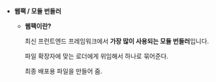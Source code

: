 - **웹팩 / 모듈 번들러**

  - **웹팩이란?**

    최신 프런트엔드 프레임워크에서 **가장 많이 사용되는 모듈 번들러**입니다.

    파일 확장자에 맞는 로더에게 위임해서 하나로 묶어준다.

    최종 배포용 파일을 만들어 줌.

      <script>태그가 여러개 있을 때 순서보장도 중요하기 때문에 이런 것도 WebPack에서 해줌


  - **모듈 번들러란?**

    Module Bundler란 웹 애플리케이션을 구성하는 자원(HTML,CSS,JS,Image등등)을 모두 각각의 모듈로 보고, 이를 조합해서 병합된 하나의 결과물을 만드는 도구.

  - **모듈**

    프로그래밍 관점에서 특정 기능을 갖는 작은 코드 단위.

    사칙연산을 하는 계산기를 예를들면 사칙연산 4가지 기능을 계산기라는 파일로 관리하는 하나의 모듈입니다.

    **웹팩에서 Module은 웹 애플리케이션을 구성하는 모든 자원**을 의미.

  - 모**듈 번들링**

    웹 애플리 케이션을 구성하는 몇십, 몇백개의 자원들을 하나의 파일로 병합 및 압축 해주는 동작을 모듈 번들링 이라고 합니다.

    **`빌드 = 번들링 = 변환`**

    3개가 같은의미다.

- **바벨에서, 최신 문법에서 옛날 문법으로 바꿔줄 때, 새로 생기는 신규 기능들 있잖아요? 그런 기능들은 어떻게 바꿔주는 걸까요? Object.entries 라는 문법이 있어요. 그게 크롬버전이 56인가? 넘어가야만 사용할 수 있는데 그래서 그런 경우에는 옛날 브라우저에서 그냥 사용할 수 없는데 그럴 때 하위 버전 브라우저에서 어떻게 사용하게 바벨에서 어떻게 처리를 해주는 걸까요?**

1. 트랜스파일러 – 바벨은 코드를 재작성해주는 트랜스파일러 프로그램입니다. 바벨은 개발자의 컴퓨터에서 돌아가는데, 이를 실행하면 기존 코드가 구 표준을 준수하는 코드로 변경됩니다. 변경된 코드는 웹사이트 형태로 사용자에게 전달됩니다. [웹팩(webpack)](http://webpack.github.io/)과 같은 모던 프로젝트 빌드 시스템은 코드가 수정될 때마다 자동으로 트랜스파일러를 동작시켜줍니다. 이런 과정이 없으면 개발이 끝난 코드를 한데 통합하는 데 어려움이 있을 수 있습니다.
2. 폴리필

   명세서엔 새로운 문법이나 기존에 없던 내장 함수에 대한 정의가 추가되곤 합니다. 새로운 문법을 사용해 코드를 작성하면 트랜스파일러는 이를 구 표준을 준수하는 코드로 변경해줍니다. 반면, 새롭게 표준에 추가된 함수는 명세서 내 정의를 읽고 이에 맞게 직접 함수를 구현해야 사용할 수 있습니다. 자바스크립트는 매우 동적인 언어라서 원하기만 하면 어떤 함수라도 스크립트에 추가할 수 있습니다. 물론 기존 함수를 수정하는 것도 가능합니다. 개발자는 스크립트에 새로운 함수를 추가하거나 수정해서 스크립트가 최신 표준을 준수 할 수 있게 작업할 수 있습니다.

   이렇게 변경된 표준을 준수할 수 있게 기존 함수의 동작 방식을 수정하거나, 새롭게 구현한 함수의 스크립트를 "폴리필(polyfill)"이라 부릅니다. 폴리필(poly`fill`)은 말 그대로 구현이 누락된 새로운 기능을 메꿔주는(`fill in`) 역할을 합니다.

   주목할 만한 폴리필 두 가지는 아래와 같습니다.

   - [core js](https://github.com/zloirock/core-js) – 다양한 폴리필을 제공합니다. 특정 기능의 폴리필만 사용하는 것도 가능합니다.
   - [polyfill.io](http://polyfill.io/) – 기능이나 사용자의 브라우저에 따라 폴리필 스크립트를 제공해주는 서비스입니다.
